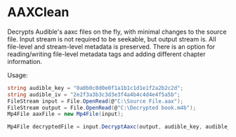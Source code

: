 # AAXClean
Decrypts Audible's aaxc files on the fly, with minimal changes to the source file. Input stream is not required to be seekable, but output stream is. All file-level and stream-level metadata is preserved. There is an option for reading/writing file-level metadata tags and adding different chapter information.

Usage:
```C#
string audible_key = "0a0b0c0d0e0f1a1b1c1d1e1f2a2b2c2d";
string audible_iv = "2e2f3a3b3c3d3e3f4a4b4c4d4e4f5a5b";
FileStream input = File.OpenRead(@"C:\Source File.aax");
FileStream output = File.OpenRead(@"C:\Decrypted book.m4b");
Mp4File aaxFile = new Mp4File(input);

Mp4File decryptedFile = input.DecryptAaxc(output, audible_key, audible_iv);
```
